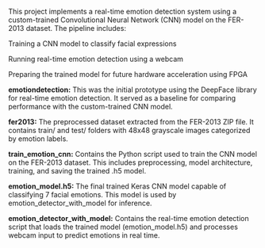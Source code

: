 This project implements a real-time emotion detection system using a custom-trained Convolutional Neural Network (CNN) model on the FER-2013 dataset. The pipeline includes:

Training a CNN model to classify facial expressions

Running real-time emotion detection using a webcam

Preparing the trained model for future hardware acceleration using FPGA

**emotiondetection:**
This was the initial prototype using the DeepFace library for real-time emotion detection. It served as a baseline for comparing performance with the custom-trained CNN model.

**fer2013:**
The preprocessed dataset extracted from the FER-2013 ZIP file. It contains train/ and test/ folders with 48x48 grayscale images categorized by emotion labels.

**train_emotion_cnn:**
Contains the Python script used to train the CNN model on the FER-2013 dataset. This includes preprocessing, model architecture, training, and saving the trained .h5 model.

**emotion_model.h5:**
The final trained Keras CNN model capable of classifying 7 facial emotions. This model is used by emotion_detector_with_model for inference.

**emotion_detector_with_model:**
Contains the real-time emotion detection script that loads the trained model (emotion_model.h5) and processes webcam input to predict emotions in real time.
